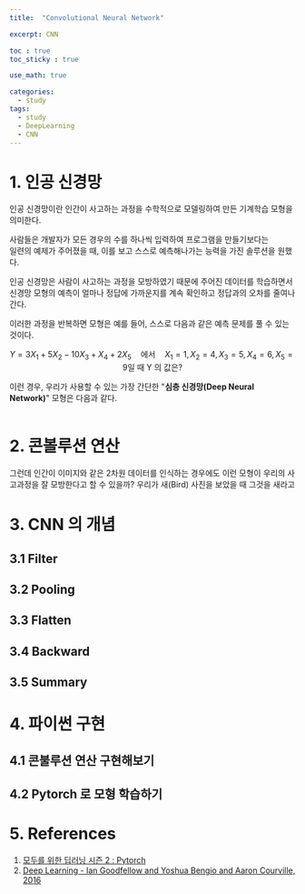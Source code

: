 ```yaml
---
title:  "Convolutional Neural Network"

excerpt: CNN 

toc : true
toc_sticky : true  

use_math: true

categories:
  - study
tags:
  - study
  - DeepLearning
  - CNN
---
```

# 1. 인공 신경망
인공 신경망이란 인간이 사고하는 과정을 수학적으로 모델링하여 
만든 기계학습 모형을 의미한다.  

사람들은 개발자가 모든 경우의 수를
하나씩 입력하여 프로그램을 만들기보다는\
일련의 예제가 주어졌을 때,
이를 보고 스스로 예측해나가는 능력을 가진 솔루션을 원했다. 

인공 신경망은 사람이 사고하는 과정을 모방하였기 때문에 주어진 데이터를 학습하면서
신경망 모형의 예측이 얼마나 정답에 가까운지를 계속 확인하고 정답과의 오차를 줄여나간다.

이러한 과정을 반복하면 모형은 예를 들어, 스스로 다음과 같은 예측 문제를 풀 수 있는 것이다.

$$Y=3X_1+5X_2-10X_3+X_4+2X_5 \quad \text{에서} \quad X_1=1, X_2=4, X_3=5, X_4=6, X_5=9 \text{일 때  Y 의 값은?} $$

이런 경우, 우리가 사용할 수 있는 가장 간단한 "**심층 신경망(Deep Neural Network)**"
모형은 다음과 같다. 

![]()

# 2. 콘볼루션 연산
그런데 인간이 이미지와 같은 2차원 데이터를 인식하는 경우에도 이런 모형이
우리의 사고과정을 잘 모방한다고 할 수 있을까? 우리가 새(Bird) 사진을 보았을 때
그것을 새라고 


# 3. CNN 의 개념

## 3.1 Filter

## 3.2 Pooling

## 3.3 Flatten

## 3.4 Backward

## 3.5 Summary

# 4. 파이썬 구현

## 4.1 콘불루션 연산 구현해보기

## 4.2 Pytorch 로 모형 학습하기  

# 5. References

1. [모두를 위한 딥러닝 시즌 2 : Pytorch](https://deeplearningzerotoall.github.io/season2/)
2. [Deep Learning - Ian Goodfellow and Yoshua Bengio and Aaron Courville, 2016](https://www.deeplearningbook.org/)